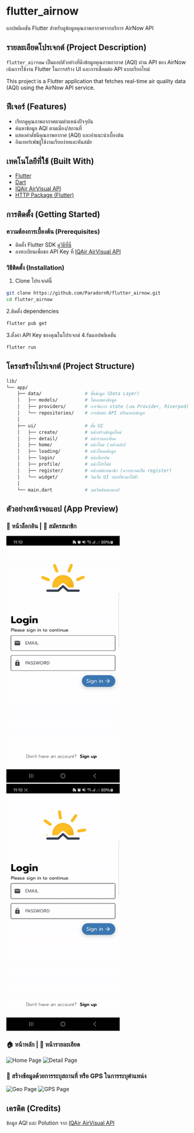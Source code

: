 # flutter_airnow

แอปพลิเคชัน Flutter สำหรับดูข้อมูลคุณภาพอากาศจากบริการ AirNow API

## รายละเอียดโปรเจกต์ (Project Description)

`flutter_airnow` เป็นแอปตัวอย่างที่ดึงข้อมูลคุณภาพอากาศ (AQI) ผ่าน API ของ AirNow  
เน้นการใช้งาน Flutter ในการสร้าง UI และการเชื่อมต่อ API แบบเรียลไทม์

This project is a Flutter application that fetches real-time air quality data (AQI) using the AirNow API service.

## ฟีเจอร์ (Features)

- เรียกดูคุณภาพอากาศตามตำแหน่งปัจจุบัน
- ค้นหาข้อมูล AQI ตามเมือง/สถานที่
- แสดงค่าดัชนีคุณภาพอากาศ (AQI) และคำแนะนำเบื้องต้น
- อินเทอร์เฟซผู้ใช้งานเรียบง่ายและทันสมัย

## เทคโนโลยีที่ใช้ (Built With)

- [Flutter](https://flutter.dev/) 
- [Dart](https://dart.dev/)
- [IQAir AirVisual API](https://api-docs.iqair.com/?version=latest#intro)
- [HTTP Package (Flutter)](https://pub.dev/packages/http)

## การติดตั้ง (Getting Started)

### ความต้องการเบื้องต้น (Prerequisites)

- ติดตั้ง Flutter SDK [ดูวิธีที่นี่](https://flutter.dev/docs/get-started/install)
- ลงทะเบียนเพื่อขอ API Key ที่ [IQAir AirVisual API](https://dashboard.iqair.com/personal/api-keys)

### วิธีติดตั้ง (Installation)

1. Clone โปรเจกต์นี้

```bash
git clone https://github.com/ParadornR/flutter_airnow.git
cd flutter_airnow
```

2.ติดตั้ง dependencies
```bash
flutter pub get
```
3.ตั้งค่า API Key ของคุณในโปรเจกต์
4.รันแอปพลิเคชัน
```bash
flutter run
```

## โครงสร้างโปรเจกต์ (Project Structure)
```bash
lib/
└── app/
    ├── data/                # ชั้นข้อมูล (Data Layer)
    │   ├── models/          # โมเดลของข้อมูล
    │   ├── providers/       # การจัดการ state (เช่น Provider, Riverpod)
    │   └── repositories/    # การติดต่อ API หรือแหล่งข้อมูล
    │
    ├── ui/                  # ชั้น UI
    │   ├── create/          # หน้าสร้างข้อมูลใหม่
    │   ├── detail/          # หน้ารายละเอียด
    │   ├── home/            # หน้าโฮม (หน้าหลัก)
    │   ├── loading/         # หน้าโหลดข้อมูล
    │   ├── login/           # หน้าล็อกอิน
    │   ├── profile/         # หน้าโปรไฟล์
    │   ├── register/        # หน้าสมัครสมาชิก (ควรสะกดเป็น register)
    │   └── widget/          # วิดเจ็ต UI ย่อยที่นำมาใช้ซ้ำ
    │
    └── main.dart            # จุดเริ่มต้นของแอป
```
## ตัวอย่างหน้าจอแอป (App Preview)

### 🔐 หน้าล็อกอิน | 📝 สมัครสมาชิก 

<p float="left">
  <img src="assets/gif/Login.gif" alt="Login Page" width="300"/>
  <img src="assets/gif/Regis.gif" alt="Register Page" width="300"/>
</p>

### 🏠 หน้าหลัก | 📄 หน้ารายละเอียด 

<p float="left">
  <img src="assets/gif/Home.gif" alt="Home Page" width="300"/>
  <img src="assets/gif/Detail.gif" alt="Detail Page" width="300"/>
</p>

### 📍 สร้างข้อมูลด้วยการระบุสถานที่ หรือ GPS ในการระบุตำแหน่ง

<p float="left">
  <img src="assets/gif/Geo.gif" alt="Geo Page" width="300"/>
  <img src="assets/gif/Gps.gif" alt="GPS Page" width="300"/>
</p>

## เครดิต (Credits)
ข้อมูล AQI และ Polution จาก [IQAir AirVisual API](https://api-docs.iqair.com/?version=latest#intro)
